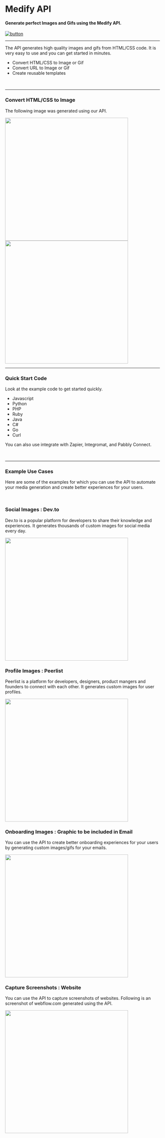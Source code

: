 # Medify API
#### Generate perfect Images and Gifs using the Medify API.
[![button]( https://img.shields.io/badge/Get%20Your%20API%20Key-grey?style=for-the-badge&logo=javascript)](https://your-link-here.com)

---

The API generates high quality images and gifs from HTML/CSS code. It is very easy to use and you can get started in minutes.

* Convert HTML/CSS to Image or Gif
* Convert URL to Image or Gif
* Create reusable templates

<br>

---

### Convert HTML/CSS to Image


The following image was generated using our API.

<img src="https://htgf.s3.amazonaws.com/9tv83-1698983654151.png" width="400">

<img src = "https://htgf.s3.amazonaws.com/zry20-1698593673023.gif" width="400">

<br>

---

### Quick Start Code

Look at the example code to get started quickly.

* Javascript
* Python
* PHP
* Ruby
* Java
* C#
* Go
* Curl

You can also use integrate with Zapier, Integromat, and Pabbly Connect.

<br>

---

### Example Use Cases

Here are some of the examples for which you can use the API to automate your media generation and create better experiences for your users.

<br>

### Social Images : Dev.to

Dev.to is a popular platform for developers to share their knowledge and experiences. It generates thousands of custom images for social media every day.

<img src="https://res.cloudinary.com/diroilukd/image/upload/v1701509916/Screenshot_2023-12-02_at_3.07.00_PM_vtx9kb.png" width="400px">

### Profile Images : Peerlist

Peerlist is a platform for developers, designers, product mangers and founders to connect with each other. It generates custom images for user profiles.

<img src="https://res.cloudinary.com/diroilukd/image/upload/v1701511645/Profile_h02h6s.jpg" width="400px">


### Onboarding Images : Graphic to be included in Email

You can use the API to create better onboarding experiences for your users by generating custom images/gifs for your emails.

<img src="https://htgf.s3.amazonaws.com/db9r0-1701638155925.gif" width="400px">

### Capture Screenshots : Website

You can use the API to capture screenshots of websites. Following is an screenshot of webflow.com generated using the API.

<img src="https://htgf.s3.amazonaws.com/mn4gq-1701712259975.png" width="400px">




